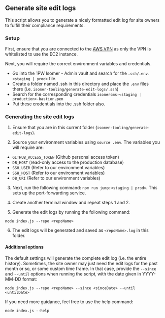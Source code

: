 ## Generate site edit logs

This script allows you to generate a nicely formatted edit log for site owners to fulfill their compliance requirements.

### Setup

First, ensure that you are connected to the [AWS VPN](https://www.notion.so/opengov/Instructions-to-use-OGP-s-AWS-VPN-e67226703cac459999b84c02200a3940) as only the VPN is whitelisted to use the EC2 instance.

Next, you will require the correct environment variables and credentials.

- Go into the 1PW Isomer - Admin vault and search for the `.ssh/.env.<staging | prod>` file.
- Create a folder named .ssh in this directory and place the `.env` files there (i.e. `isomer-tooling/generate-edit-logs/.ssh`)
- Search for the corresponding credentials `isomercms-<staging | production>-bastion.pem`
- Put these credentials into the .ssh folder also.

### Generating the site edit logs

1. Ensure that you are in this current folder (`isomer-tooling/generate-edit-logs`).

2. Source your environment variables using `source .env`. The variables you will require are:

- `GITHUB_ACCESS_TOKEN` (Github personal access token)
- `DB_HOST` (read-only access to the production database)
- `SSH_USER` (Refer to our environment variables)
- `SSH_HOST` (Refer to our environment variables)
- `DB_URI` (Refer to our environment variables)

3. Next, run the following command: `npm run jump:<staging | prod>`. This sets up the port-forwarding service.

4. Create another terminal window and repeat steps 1 and 2.

5. Generate the edit logs by running the following command:

```
node index.js --repo <repoName>
```

6. The edit logs will be generated and saved as `<repoName>.log` in this folder.

#### Additional options

The default settings will generate the complete edit log (i.e. the entire history). Sometimes, the site owner may just need the edit logs for the past month or so, or some custom time frame. In that case, provide the `--since` and `--until` options when running the script, with the date given in YYYY-MM-DD format:

```
node index.js --repo <repoName> --since <sinceDate> --until <untilDate>
```

If you need more guidance, feel free to use the help command:

```
node index.js --help
```
